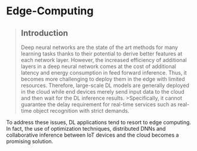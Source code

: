 # Edge-Computing

> ## Introduction
>Deep neural networks are the state of the art methods for many learning tasks thanks to their potential to derive better features at each network layer. However, the increased efficiency of additional layers in a deep neural network comes at the cost of additional latency and energy consumption in feed forward inference. Thus, it becomes more challenging to deploy them in the edge with limited resources.
>Therefore, large-scale DL models are generally deployed in the cloud while end devices merely send input data to the cloud and then wait for the DL inference results. >Specifically, it cannot guarantee the delay requirement for real-time services such as real-time object recognition with strict demands.

To address these issues, DL applications tend to resort to edge computing. In fact, the use of optimization techniques, distributed DNNs and collaborative inference between IoT devices and the cloud becomes a promising solution.
